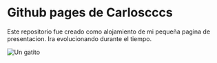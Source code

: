 # Github pages de Carloscccs

Este repositorio fue creado como alojamiento de mi pequeña pagina de presentacion. Ira evolucionando durante el tiempo.

![Un gatito](https://www.nacionrex.com/__export/1564955580652/sites/debate/img/2019/08/04/meme_gato_4_crop1564955265604.jpg_423682103.jpg)
